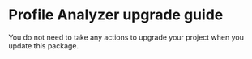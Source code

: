 # Profile Analyzer upgrade guide

You do not need to take any actions to upgrade your project when you update this package.
